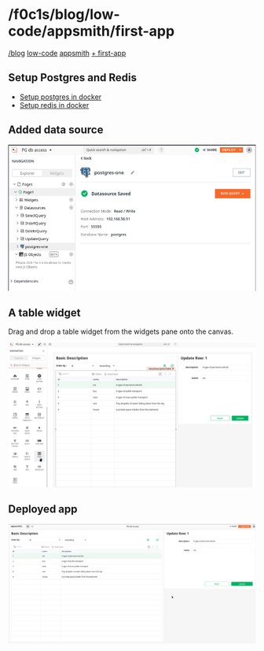 <html lang="en">
<head>
    <meta charset="UTF-8">
    <meta name="viewport" content="width=device-width, initial-scale=1">
    <title>blog.f0c1s.com/low-code/appsmith/first-app</title>
    <link rel="stylesheet" href="../../../index.css"/>
    <script src="../../../setup.js" async></script>
</head>
<body onload="setup()">
<h1>
    /f0c1s/blog/low-code/appsmith/first-app
</h1>
<nav>
    <a href="../../../index.html">/blog</a>
    <a href="../../../low-code/index.html">low-code</a>
    <a href="../../../low-code/appsmith/index.html">appsmith</a>
    <a href="../../../low-code/appsmith/first-app/first-app.html">+ first-app</a>

</nav>

## Setup Postgres and Redis

- [Setup postgres in docker](../../../postgres/setup/setup-postgres-in-docker.html)
- [Setup redis in docker](../../../redis/setup/setup-redis-in-docker.html)

## Added data source

![1.added-datasource](1.added-datasource.png)

## A table widget

Drag and drop a table widget from the widgets pane onto the canvas.

![2.table-widget-with-datasource](2.table-widget-with-datasource.png)

## Deployed app

![3.deployed-app](3.deployed-app.png)

</body>
</html>
